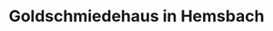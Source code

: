 ---
title: "Goldschmiedehaus in Hemsbach"
url: /hemsbach/goldschmiedehaus-in-hemsbach/
shop: Schmuck
---